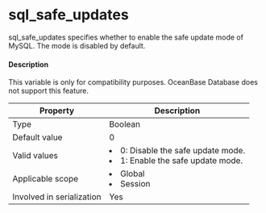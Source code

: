 # sql_safe_updates

sql_safe_updates specifies whether to enable the safe update mode of MySQL. The mode is disabled by default.

<main id="notice" type='explain'>
    <h4>Description</h4>
    <p>This variable is only for compatibility purposes. OceanBase Database does not support this feature. </p>
  </main>

| **Property** | **Description** |
|---------|--------------------------------------------------------------------------------------------------------------------------|
| Type | Boolean |
| Default value | 0 |
| Valid values | <li> 0: Disable the safe update mode.   <li> 1: Enable the safe update mode. |
| Applicable scope | <li> Global   <li> Session |
| Involved in serialization | Yes |
